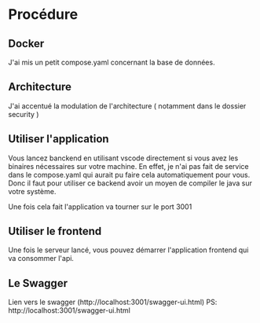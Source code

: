 # Procédure 

## Docker 

J'ai mis un petit compose.yaml concernant la base de données.

## Architecture 

J'ai accentué la modulation de l'architecture ( notamment dans le dossier security )

## Utiliser l'application

Vous lancez banckend en utilisant vscode directement si vous avez les binaires nécessaires sur votre machine. En effet, je n'ai pas fait de service dans le compose.yaml qui aurait pu faire cela automatiquement pour vous. Donc il faut pour utiliser ce backend avoir un moyen de compiler le java sur votre système. 

Une fois cela fait l'application va tourner sur le port 3001 

## Utiliser le frontend 

Une fois le serveur lancé, vous pouvez démarrer l'application frontend qui va consommer l'api.

## Le Swagger 

Lien vers le swagger (http://localhost:3001/swagger-ui.html)
PS: http://localhost:3001/swagger-ui.html